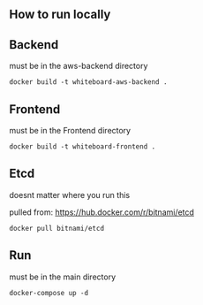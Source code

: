 ## How to run locally

## Backend

must be in the aws-backend directory

`docker build -t whiteboard-aws-backend .`

## Frontend

must be in the Frontend directory

`docker build -t whiteboard-frontend . `

## Etcd

doesnt matter where you run this

pulled from: https://hub.docker.com/r/bitnami/etcd

`docker pull bitnami/etcd`

## Run

must be in the main directory

`docker-compose up -d`
